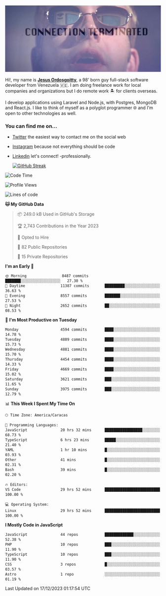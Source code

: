 ![hackers movie reference](./disconnected.jpg)

Hi!, my name is [**Jesus Ordosgoitty**](https://jodaz.dev), a 98' born guy full-stack software developer from Venezuela 🇻🇪. I am doing freelance work for local companies and organizations but I do remote work 🏝️ for clients overseas. 

I develop applications using Laravel and Node.js, with Postgres, MongoDB and React.js. I like to think of myself as a polyglot programmer 🌐 and I'm open to other technologies as well.

### You can find me on...

- [Twitter](https://twitter.com/jodaz_) the easiest way to contact me on the social web
- [Instagram](https://instagram.com/jodaz_) because not everything should be code
- [Linkedin](https://linkedin.com/in/jodaz) let's connect! -professionally.


    [![GitHub Streak](https://streak-stats.demolab.com?user=jodaz&theme=tokyonight)](https://git.io/streak-stats)

<!--START_SECTION:waka-->
![Code Time](http://img.shields.io/badge/Code%20Time-4%2C498%20hrs%2059%20mins-blue)

![Profile Views](http://img.shields.io/badge/Profile%20Views-0-blue)

![Lines of code](https://img.shields.io/badge/From%20Hello%20World%20I%27ve%20Written-104.1%20million%20lines%20of%20code-blue)

**🐱 My GitHub Data** 

> 📦 249.0 kB Used in GitHub's Storage 
 > 
> 🏆 2,743 Contributions in the Year 2023
 > 
> 💼 Opted to Hire
 > 
> 📜 82 Public Repositories 
 > 
> 🔑 15 Private Repositories 
 > 
**I'm an Early 🐤** 

```text
🌞 Morning                8487 commits        ███████░░░░░░░░░░░░░░░░░░   27.30 % 
🌆 Daytime                11387 commits       █████████░░░░░░░░░░░░░░░░   36.63 % 
🌃 Evening                8557 commits        ███████░░░░░░░░░░░░░░░░░░   27.53 % 
🌙 Night                  2652 commits        ██░░░░░░░░░░░░░░░░░░░░░░░   08.53 % 
```
📅 **I'm Most Productive on Tuesday** 

```text
Monday                   4594 commits        ████░░░░░░░░░░░░░░░░░░░░░   14.78 % 
Tuesday                  4889 commits        ████░░░░░░░░░░░░░░░░░░░░░   15.73 % 
Wednesday                4881 commits        ████░░░░░░░░░░░░░░░░░░░░░   15.70 % 
Thursday                 4454 commits        ████░░░░░░░░░░░░░░░░░░░░░   14.33 % 
Friday                   4669 commits        ████░░░░░░░░░░░░░░░░░░░░░   15.02 % 
Saturday                 3621 commits        ███░░░░░░░░░░░░░░░░░░░░░░   11.65 % 
Sunday                   3975 commits        ███░░░░░░░░░░░░░░░░░░░░░░   12.79 % 
```


📊 **This Week I Spent My Time On** 

```text
🕑︎ Time Zone: America/Caracas

💬 Programming Languages: 
JavaScript               20 hrs 32 mins      █████████████████░░░░░░░░   68.73 % 
TypeScript               6 hrs 23 mins       █████░░░░░░░░░░░░░░░░░░░░   21.40 % 
YAML                     1 hr 10 mins        █░░░░░░░░░░░░░░░░░░░░░░░░   03.93 % 
Other                    41 mins             █░░░░░░░░░░░░░░░░░░░░░░░░   02.31 % 
Bash                     39 mins             █░░░░░░░░░░░░░░░░░░░░░░░░   02.20 % 

🔥 Editors: 
VS Code                  29 hrs 52 mins      █████████████████████████   100.00 % 

💻 Operating System: 
Linux                    29 hrs 52 mins      █████████████████████████   100.00 % 
```

**I Mostly Code in JavaScript** 

```text
JavaScript               44 repos            █████████████░░░░░░░░░░░░   52.38 % 
PHP                      10 repos            ███░░░░░░░░░░░░░░░░░░░░░░   11.90 % 
TypeScript               10 repos            ███░░░░░░░░░░░░░░░░░░░░░░   11.90 % 
CSS                      3 repos             █░░░░░░░░░░░░░░░░░░░░░░░░   03.57 % 
Astro                    1 repo              ░░░░░░░░░░░░░░░░░░░░░░░░░   01.19 % 
```




 Last Updated on 17/12/2023 01:17:54 UTC
<!--END_SECTION:waka-->
